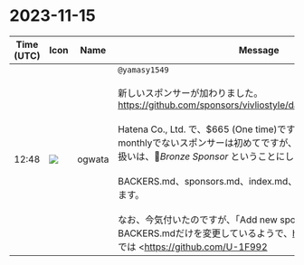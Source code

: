 # 2023-11-15

|Time (UTC)|Icon|Name|Message|
|---|---|---|---|
|12:48|![](https://avatars.slack-edge.com/2019-11-22/845042642576_070441337abaca9fb7b3_72.png)|ogwata|`@yamasy1549`<br><br>新しいスポンサーが加わりました。<br><https://github.com/sponsors/vivliostyle/dashboard/your_sponsors><br><br>Hatena Co., Ltd. で、$665 (One time)です。<br>monthlyでないスポンサーは初めてですが、<br>扱いは、🥉*Bronze Sponsor* ということにしましょう。<br><br>BACKERS.md、sponsors.md、index.md、その他の変更をお願いします。<br><br>なお、今気付いたのですが、「Add new sponsors 🎉 #1227」でBACKERS.mdだけを変更しているようで、<https://vivliostyle.org/> 他では <https://github.com/U-1F992|U-1F992> さんのお名前が掲載されていません。すみません、見落としていました。<br>あわせて変更をお願いします。<br><blockquote>open source, web browser based CSS typesetting engine project</blockquote><br><blockquote>Koutaro Mukai</blockquote>|
